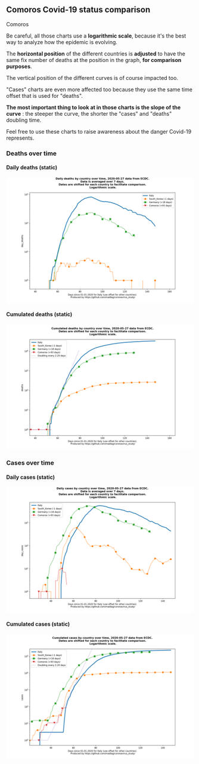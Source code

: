 ## Comoros Covid-19 status comparison 

Comoros



Be careful, all those charts use a **logarithmic scale**, because it's the best way to analyze how the epidemic is evolving.
 
The **horizontal position** of the different countries is **adjusted** to have the same fix number of deaths at the position in the graph, **for comparison purposes**.

The vertical position of the different curves is of course impacted too.

"Cases" charts are even more affected too because they use the same time offset that is used for "deaths".

**The most important thing to look at in those charts is the slope of the curve** : the steeper the curve, the shorter the "cases" and "deaths" doubling time.

Feel free to use these charts to raise awareness about the danger Covid-19 represents. 


 
### Deaths over time
 
#### Daily deaths (static)
![Comoros covid-19 daily deaths static chart](https://raw.githubusercontent.com/madlag/coronavirus_study/master/notebooks/graphs/2020-05-27/countries/Comoros/2020-05-27_Comoros_day_deaths.png "Comoros covid-19 day_deaths static chart")   
 
#### Cumulated deaths (static)
![Comoros covid-19 cumulated deaths static chart](https://raw.githubusercontent.com/madlag/coronavirus_study/master/notebooks/graphs/2020-05-27/countries/Comoros/2020-05-27_Comoros_deaths.png "Comoros covid-19 deaths static chart")   

 
### Cases over time
 
#### Daily cases (static)
![Comoros covid-19 daily cases static chart](https://raw.githubusercontent.com/madlag/coronavirus_study/master/notebooks/graphs/2020-05-27/countries/Comoros/2020-05-27_Comoros_day_cases.png "Comoros covid-19 day_cases static chart")   
 
#### Cumulated cases (static)
![Comoros covid-19 cumulated cases static chart](https://raw.githubusercontent.com/madlag/coronavirus_study/master/notebooks/graphs/2020-05-27/countries/Comoros/2020-05-27_Comoros_cases.png "Comoros covid-19 cases static chart")   

